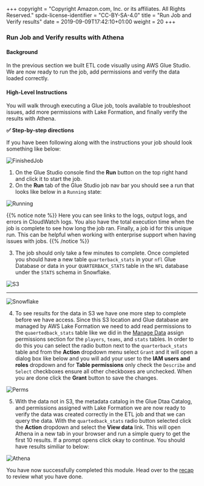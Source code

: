 +++
copyright = "Copyright Amazon.com, Inc. or its affiliates. All Rights Reserved."
spdx-license-identifier = "CC-BY-SA-4.0"
title = "Run Job and Verify results"
date = 2019-09-09T17:42:10+01:00
weight = 20
+++

### Run Job and Verify results with Athena

#### Background

In the previous section we built ETL code visually using AWS Glue Studio. We are now ready to run the job, add permissions and verify the data loaded correctly.

#### High-Level Instructions
You will walk through executing a Glue job, tools available to troubleshoot issues, add more permissions with Lake Formation, and finally verify the results with Athena.

**:white_check_mark: Step-by-step directions**

If you have been following along with the instructions your job should look something like below:

![FinishedJob](/images/glue-s3-job.png)

1. On the Glue Studio console find the **Run** button on the top right hand and click it to start the job.
2. On the **Run** tab of the Glue Studio job nav bar you should see a run that looks like below in a `Running` state:

![Running](/images/glue-job-success.png)

{{% notice note %}}
Here you can see links to the logs, output logs, and errors in CloudWatch logs. You also have the total execution time when the job is complete to see how long the job ran. Finally, a job id for this unique run. This can be helpful when working with enterprise support when having issues with jobs.
{{% /notice %}}

3. The job should only take a few minutes to complete. Once completed you should have a new table `quarterback_stats` in your `nfl` Glue Database or data in your `QUARTERBACK_STATS` table in the `NFL` database under the `STATS` schema in Snowflake.

![S3](/images/glue-s3-qb-stats-table.png)

---

![Snowflake](/images/snowflake-results.png)

4. To see results for the data in S3 we have one more step to complete before we have access. Since this S3 location and Glue database are managed by AWS Lake Formation we need to add read permissions to the `quaertedback_stats` table like we did in the [Manage Data][managed] assign permissions section for the `players`, `teams`, and `stats` tables. In order to do this you can select the radio button next to the `quarterback_stats` table and from the **Action** dropdown menu select `Grant` and it will open a dialog box like below and you will add your user to the **IAM users and roles** dropdown and for **Table permissions** only check the `Describe` and `Select` checkboxes ensure all other checkboxes are unchecked. When you are done click the **Grant** button to save the changes.

![Perms](/images/glue-s3-qp-assign-perms.png)

5. With the data not in S3, the metadata catalog in the Glue Dtaa Catalog, and permissions assigned with Lake Formation we are now ready to verify the data was created correctly in the ETL job and that we can query the data. With the `quartedback_stats` radio button selected click the **Action** dropdown and select the **View data** link. This will open Athena in a new tab in your browser and run a simple query to get the first 10 results. If a prompt opens click okay to continue. You should have results similiar to below:

![Athena](/images/glue-s3-athena-results.png)

You have now successfully completed this module. Head over to the [recap][recap] to review what you have done.

[managed]: ../managedata/assignpermissions/
[recap]: ../transformdata/recap

